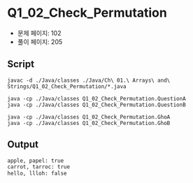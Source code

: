 # Q1_02_Check_Permutation

- 문제 페이지: 102
- 풀이 페이지: 205

## Script

```script
javac -d ./Java/classes ./Java/Ch\ 01.\ Arrays\ and\ Strings/Q1_02_Check_Permutation/*.java

java -cp ./Java/classes Q1_02_Check_Permutation.QuestionA
java -cp ./Java/classes Q1_02_Check_Permutation.QuestionB

java -cp ./Java/classes Q1_02_Check_Permutation.GhoA
java -cp ./Java/classes Q1_02_Check_Permutation.GhoB
```

## Output

```txt
apple, papel: true
carrot, tarroc: true
hello, llloh: false
```
